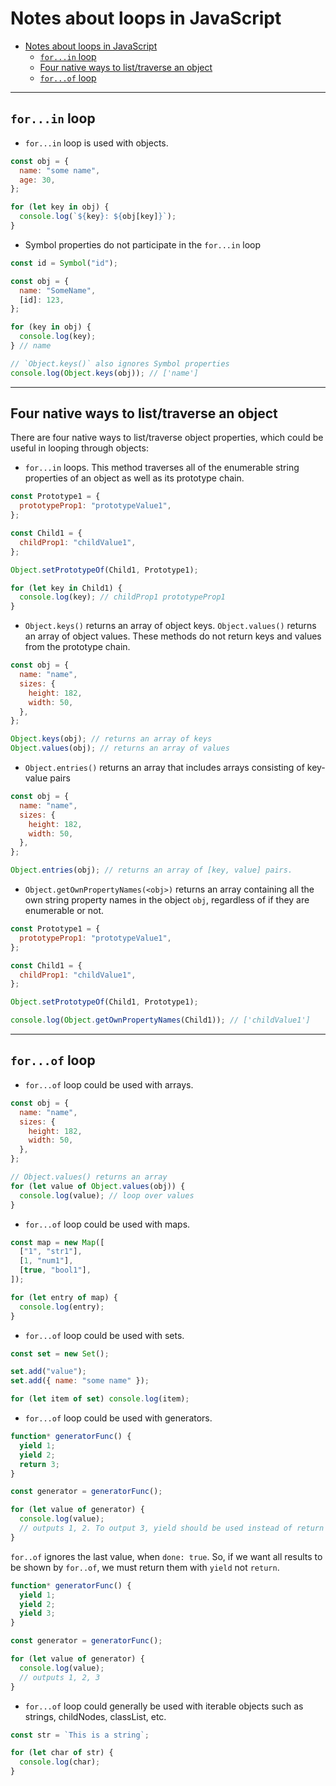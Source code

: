 # Notes about loops in JavaScript

- [Notes about loops in JavaScript](#notes-about-loops-in-javascript)
  - [`for...in` loop](#forin-loop)
  - [Four native ways to list/traverse an object](#four-native-ways-to-listtraverse-an-object)
  - [`for...of` loop](#forof-loop)

<hr>

## `for...in` loop

- `for...in` loop is used with objects.

```js
const obj = {
  name: "some name",
  age: 30,
};

for (let key in obj) {
  console.log(`${key}: ${obj[key]}`);
}
```

- Symbol properties do not participate in the `for...in` loop

```js
const id = Symbol("id");

const obj = {
  name: "SomeName",
  [id]: 123,
};

for (key in obj) {
  console.log(key);
} // name

// `Object.keys()` also ignores Symbol properties
console.log(Object.keys(obj)); // ['name']
```

<hr>

## Four native ways to list/traverse an object

There are four native ways to list/traverse object properties, which could be useful in looping through objects:

- `for...in` loops. This method traverses all of the enumerable string properties of an object as well as its prototype chain.

```js
const Prototype1 = {
  prototypeProp1: "prototypeValue1",
};

const Child1 = {
  childProp1: "childValue1",
};

Object.setPrototypeOf(Child1, Prototype1);

for (let key in Child1) {
  console.log(key); // childProp1 prototypeProp1
}
```

- `Object.keys()` returns an array of object keys. `Object.values()` returns an array of object values. These methods do not return keys and values from the prototype chain.

```js
const obj = {
  name: "name",
  sizes: {
    height: 182,
    width: 50,
  },
};

Object.keys(obj); // returns an array of keys
Object.values(obj); // returns an array of values
```

- `Object.entries()` returns an array that includes arrays consisting of key-value pairs

```js
const obj = {
  name: "name",
  sizes: {
    height: 182,
    width: 50,
  },
};

Object.entries(obj); // returns an array of [key, value] pairs.
```

- `Object.getOwnPropertyNames(<obj>)` returns an array containing all the own string property names in the object `obj`, regardless of if they are enumerable or not.

```js
const Prototype1 = {
  prototypeProp1: "prototypeValue1",
};

const Child1 = {
  childProp1: "childValue1",
};

Object.setPrototypeOf(Child1, Prototype1);

console.log(Object.getOwnPropertyNames(Child1)); // ['childValue1']
```

<hr>

## `for...of` loop

- `for...of` loop could be used with arrays.

```js
const obj = {
  name: "name",
  sizes: {
    height: 182,
    width: 50,
  },
};

// Object.values() returns an array
for (let value of Object.values(obj)) {
  console.log(value); // loop over values
}
```

- `for...of` loop could be used with maps.

```js
const map = new Map([
  ["1", "str1"],
  [1, "num1"],
  [true, "bool1"],
]);

for (let entry of map) {
  console.log(entry);
}
```

- `for...of` loop could be used with sets.

```js
const set = new Set();

set.add("value");
set.add({ name: "some name" });

for (let item of set) console.log(item);
```

- `for...of` loop could be used with generators.

```js
function* generatorFunc() {
  yield 1;
  yield 2;
  return 3;
}

const generator = generatorFunc();

for (let value of generator) {
  console.log(value);
  // outputs 1, 2. To output 3, yield should be used instead of return
}
```

`for..of` ignores the last value, when `done: true`. So, if we want all results to be shown by `for..of`, we must return them with `yield` not `return`.

```js
function* generatorFunc() {
  yield 1;
  yield 2;
  yield 3;
}

const generator = generatorFunc();

for (let value of generator) {
  console.log(value);
  // outputs 1, 2, 3
}
```

- `for...of` loop could generally be used with iterable objects such as strings, childNodes, classList, etc.

```js
const str = `This is a string`;

for (let char of str) {
  console.log(char);
}
```
